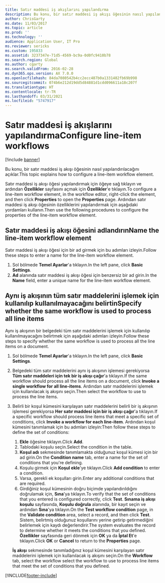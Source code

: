```yaml
---
title: Satır maddesi iş akışlarını yapılandırma
description: Bu konu, bir satır maddesi iş akışı öğesinin nasıl yapılandırılacağını açıklar.
author: ChrisGarty
ms.date: 11/03/2017
ms.topic: article
ms.prod: ''
ms.technology: ''
audience: Application User, IT Pro
ms.reviewer: sericks
ms.custom: 195833
ms.assetid: 3237347e-71d5-4569-bc9a-0d0fc9410b78
ms.search.region: Global
ms.author: cgarty
ms.search.validFrom: 2016-02-28
ms.dyn365.ops.version: AX 7.0.0
ms.openlocfilehash: 84da7080542b4cc2ecc487b0a1331482fb69b998
ms.sourcegitcommit: 074b6e212d19dd5d84881d1cdd096611a18c207f
ms.translationtype: HT
ms.contentlocale: tr-TR
ms.lasthandoff: 03/31/2021
ms.locfileid: "5747917"
---
```

# <a name="configure-line-item-workflows"></a><span data-ttu-id="eb8d0-103">Satır maddesi iş akışlarını yapılandırma</span><span class="sxs-lookup"><span data-stu-id="eb8d0-103">Configure line-item workflows</span></span>

[!include [banner](../includes/banner.md)]

<span data-ttu-id="eb8d0-104">Bu konu, bir satır maddesi iş akışı öğesinin nasıl yapılandırılacağını açıklar.</span><span class="sxs-lookup"><span data-stu-id="eb8d0-104">This topic explains how to configure a line-item workflow element.</span></span>

<span data-ttu-id="eb8d0-105">Satır maddesi iş akışı öğesi yapılandırmak için öğeye sağ tıklayın ve ardından **Özellikler** sayfasını açmak için **Özellikler**'e tıklayın.</span><span class="sxs-lookup"><span data-stu-id="eb8d0-105">To configure a line-item workflow element, in the workflow editor, right-click the element, and then click **Properties** to open the **Properties** page.</span></span> <span data-ttu-id="eb8d0-106">Ardından satır maddesi iş akışı öğesinin özelliklerini yapılandırmak için aşağıdaki yordamları kullanın.</span><span class="sxs-lookup"><span data-stu-id="eb8d0-106">Then use the following procedures to configure the properties of the line-item workflow element.</span></span>

## <a name="name-the-line-item-workflow-element"></a><span data-ttu-id="eb8d0-107">Satır maddesi iş akışı öğesini adlandırın</span><span class="sxs-lookup"><span data-stu-id="eb8d0-107">Name the line-item workflow element</span></span>

<span data-ttu-id="eb8d0-108">Satır maddesi iş akışı öğesi için bir ad girmek için bu adımları izleyin.</span><span class="sxs-lookup"><span data-stu-id="eb8d0-108">Follow these steps to enter a name for the line-item workflow element.</span></span>

1. <span data-ttu-id="eb8d0-109">Sol bölmede **Temel Ayarlar**'a tıklayın.</span><span class="sxs-lookup"><span data-stu-id="eb8d0-109">In the left pane, click **Basic Settings**.</span></span>
2. <span data-ttu-id="eb8d0-110">**Ad** alanında satır maddesi iş akışı öğesi için benzersiz bir ad girin.</span><span class="sxs-lookup"><span data-stu-id="eb8d0-110">In the **Name** field, enter a unique name for the line-item workflow element.</span></span>

## <a name="specify-whether-the-same-workflow-is-used-to-process-all-line-items"></a><span data-ttu-id="eb8d0-111">Aynı iş akışının tüm satır maddelerini işlemek için kullanılıp kullanılmayacağını belirtin</span><span class="sxs-lookup"><span data-stu-id="eb8d0-111">Specify whether the same workflow is used to process all line items</span></span>

<span data-ttu-id="eb8d0-112">Aynı iş akışının bir belgedeki tüm satır maddelerini işlemek için kullanılıp kullanılmayacağını belirtmek için aşağıdaki adımları izleyin.</span><span class="sxs-lookup"><span data-stu-id="eb8d0-112">Follow these steps to specify whether the same workflow is used to process all the line items on a document.</span></span>

1. <span data-ttu-id="eb8d0-113">Sol bölmede **Temel Ayarlar**'a tıklayın.</span><span class="sxs-lookup"><span data-stu-id="eb8d0-113">In the left pane, click **Basic Settings**.</span></span>
2. <span data-ttu-id="eb8d0-114">Belgedeki tüm satır maddelerini aynı iş akışının işlemesi gerekiyorsa **Tüm satır maddeleri için tek bir iş akışı çağır**'a tıklayın.</span><span class="sxs-lookup"><span data-stu-id="eb8d0-114">If the same workflow should process all the line items on a document, click **Invoke a single workflow for all line-items**.</span></span> <span data-ttu-id="eb8d0-115">Ardından satır maddelerini işlemek için kullanılacak iş akışını seçin.</span><span class="sxs-lookup"><span data-stu-id="eb8d0-115">Then select the workflow to use to process the line items.</span></span>
3. <span data-ttu-id="eb8d0-116">Belirli bir koşul kümesini karşılayan satır maddelerini belirli bir iş akışının işlemesi gerekiyorsa **Her satır maddesi için bir iş akışı çağır**'a tıklayın.</span><span class="sxs-lookup"><span data-stu-id="eb8d0-116">If a specific workflow should process line items that meet a specific set of conditions, click **Invoke a workflow for each line-item**.</span></span> <span data-ttu-id="eb8d0-117">Ardından koşul kümesini tanımlamak için bu adımları izleyin:</span><span class="sxs-lookup"><span data-stu-id="eb8d0-117">Then follow these steps to define the set of conditions:</span></span>

    1. <span data-ttu-id="eb8d0-118">**Ekle** öğesine tıklayın.</span><span class="sxs-lookup"><span data-stu-id="eb8d0-118">Click **Add**.</span></span>
    2. <span data-ttu-id="eb8d0-119">Tablodaki koşulu seçin.</span><span class="sxs-lookup"><span data-stu-id="eb8d0-119">Select the condition in the table.</span></span>
    3. <span data-ttu-id="eb8d0-120">**Koşul adı** sekmesinde tanımlamakta olduğunuz koşul kümesi için bir ad girin.</span><span class="sxs-lookup"><span data-stu-id="eb8d0-120">On the **Condition name** tab, enter a name for the set of conditions that you're defining.</span></span>
    4. <span data-ttu-id="eb8d0-121">Koşulu girmek için **Koşul ekle**'ye tıklayın.</span><span class="sxs-lookup"><span data-stu-id="eb8d0-121">Click **Add condition** to enter a condition.</span></span>
    5. <span data-ttu-id="eb8d0-122">Varsa, gerekli ek koşulları girin.</span><span class="sxs-lookup"><span data-stu-id="eb8d0-122">Enter any additional conditions that are required.</span></span>
    6. <span data-ttu-id="eb8d0-123">Girdiğiniz koşul kümesinin doğru biçimde yapılandırıldığını doğrulamak için, **Sına**'ya tıklayın.</span><span class="sxs-lookup"><span data-stu-id="eb8d0-123">To verify that the set of conditions that you entered is configured correctly, click **Test**.</span></span> <span data-ttu-id="eb8d0-124">**Sınama iş akışı koşulu** sayfasında, **Koşulu doğrula** alanında, bir kayıt seçin ve ardından **Sına**'ya tıklayın.</span><span class="sxs-lookup"><span data-stu-id="eb8d0-124">On the **Test workflow condition** page, in the **Validate condition** area, select a record, and then click **Test**.</span></span> <span data-ttu-id="eb8d0-125">Sistem, belirtmiş olduğunuz koşullarını yerine getirip getirmediğini belirlemek için kaydı değerlendirir.</span><span class="sxs-lookup"><span data-stu-id="eb8d0-125">The system evaluates the record to determine whether it meets the conditions that you defined.</span></span> <span data-ttu-id="eb8d0-126">**Özellikler** sayfasında geri dönmek için **OK** ya da **İptal Et**'e tıklayın.</span><span class="sxs-lookup"><span data-stu-id="eb8d0-126">Click **OK** or **Cancel** to return to the **Properties** page.</span></span>

    <span data-ttu-id="eb8d0-127">**İş akışı** sekmesinde tanımladığınız koşul kümesini karşılayan satır maddelerini işlemek için kullanılacak iş akışını seçin.</span><span class="sxs-lookup"><span data-stu-id="eb8d0-127">On the **Workflow** tab, select the workflow select the workflow to use to process line items that meet the set of conditions that you defined.</span></span>


[!INCLUDE[footer-include](../../../includes/footer-banner.md)]